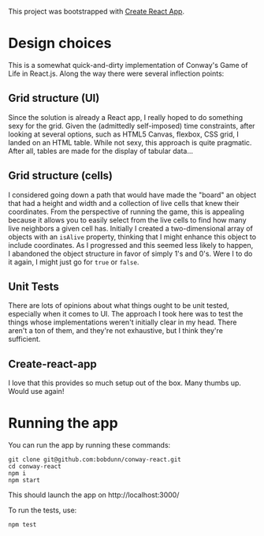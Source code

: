 This project was bootstrapped with [Create React App](https://github.com/facebookincubator/create-react-app).

# Design choices
This is a somewhat quick-and-dirty implementation of Conway's Game of Life in React.js.  Along the way there were several inflection points:

## Grid structure (UI)

Since the solution is already a React app, I really hoped to do something sexy for the grid.  Given the (admittedly self-imposed) time constraints, after looking at several options, such as HTML5 Canvas, flexbox, CSS grid, I landed on an HTML table.  While not sexy, this approach is quite pragmatic.  After all, tables are made for the display of tabular data...

## Grid structure (cells)

I considered going down a path that would have made the "board" an object that had a height and width and a collection of live cells that knew their coordinates.  From the perspective of running the game, this is appealing because it allows you to easily select from the live cells to find how many live neighbors a given cell has.  Initially I created a two-dimensional array of objects with an `isAlive` property, thinking that I might enhance this object to include coordinates.  As I progressed and this seemed less likely to happen, I abandoned the object structure in favor of simply 1's and 0's.  Were I to do it again, I might just go for `true` or `false`.

## Unit Tests

There are lots of opinions about what things ought to be unit tested, especially when it comes to UI.  The approach I took here was to test the things whose implementations weren't initially clear in my head.  There aren't a ton of them, and they're not exhaustive, but I think they're sufficient.

## Create-react-app

I love that this provides so much setup out of the box.  Many thumbs up.  Would use again!



# Running the app

You can run the app by running these commands:

```
git clone git@github.com:bobdunn/conway-react.git
cd conway-react
npm i
npm start
```

This should launch the app on http://localhost:3000/

To run the tests, use:

```
npm test
```

